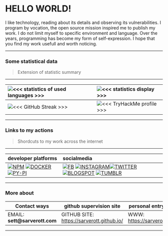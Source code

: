 # HELLO WORLD!

I like technology, reading about its details and observing its vulnerabilities. 
I program by vocation, the open source mission inspired me to publish my work. 
I do not limit myself to specific environment and language. 
Over the years, programming has become my form of self-expression. 
I hope that you find my work usefull and worth noticing.

---

### Some statistical data 

> Extension of statistic summary

---
| ![`<<< statistics of used languages >>>`][use-of-languages-statistics] | ![`<<< statistics display >>>`][main-raport-stats] |
| :--- | :--- |
| ![`<<< GitHub Streak >>>`][combo-stats] | ![`<<< TryHackMe profile >>>`][tryhackme] |

---
  
### Links to my actions  
> Shordcuts to my work across the internet

---

| developer platforms | socialmedia 
| :--- | :--- |
| [![NPM][npm-button]][npm-link] [![DOCKER][docker-button]][docker-link] [![PY-PI][pip-button]][pip-link] | [![FB][facebook-button]][facebook-link] [![INSTAGRAM][instagram-button]][instagram-link][![TWITTER][twitter-button]][twitter-link] [![BLOGSPOT][blogspot-button]][blogspot-link] [![TUMBLR][tumblr-button]][tumblr-link] |

---

### More about
| Contact ways | github supervision site | personal entry www |
| --- | --- | --- |
| EMAIL: __sett@sarverott.com__ | GITHUB SITE: https://sarverott.github.io/ | WWW: https://sarverott.com/ |

---


[reddit-button]: https://img.shields.io/badge/Reddit-%23FF4500.svg?style=for-the-badge&logo=Reddit&logoColor=white
[reddit-link]: https://www.reddit.com/user/sarverott/
[facebook-button]: https://img.shields.io/badge/Facebook-1877F2.svg?style=for-the-badge&logo=Facebook&logoColor=white
[facebook-link]: https://www.facebook.com/sarverott
[instagram-button]: https://img.shields.io/badge/Instagram-E4405F.svg?style=for-the-badge&logo=Instagram&logoColor=white
[instagram-link]: https://www.instagram.com/sarverott/
[twitter-button]: https://img.shields.io/badge/Twitter-0D80D8.svg?style=for-the-badge&logo=X&logoColor=white
[twitter-link]: https://x.com/sarverott
[tumblr-button]: https://img.shields.io/badge/Tumblr-36465D.svg?style=for-the-badge&logo=Tumblr&logoColor=white
[tumblr-link]: https://sarverott.tumblr.com/
[blogspot-button]: https://img.shields.io/badge/Blogspot-FF5722.svg?style=for-the-badge&logo=Blogger&logoColor=white
[blogspot-link]:https://sarverott.blogspot.com/
[npm-button]: https://badgen.net/badge/icon/sarverott?icon=npm&color=red&label=NPM%20packages&labelColor=black
[npm-link]: https://www.npmjs.com/~sarverott
[docker-button]: https://badgen.net/badge/icon/sarverott?icon=docker&color=red&label=Docker%20containers&labelColor=black
[docker-link]: https://hub.docker.com/u/sarverott
[pip-button]: https://badgen.net/badge/icon/sarverott?icon=pypi&color=red&label=PyPi%20packages&labelColor=black
[pip-link]: https://pypi.org/user/sarverott/
[tryhackme]:  https://tryhackme-badges.s3.amazonaws.com/sarverott.png
[combo-stats]: https://streak-stats.demolab.com?user=sarverott&theme=shadow-red&text_color=888888
[main-raport-stats]: https://github-readme-stats.vercel.app/api?username=sarverott&show_icons=true&rank_icon=github&theme=shadow_red&include_all_commits=true
[use-of-languages-statistics]: https://github-readme-stats.vercel.app/api/top-langs/?username=sarverott&langs_count=8&theme=shadow_red&layout=compact&text_color=888888
